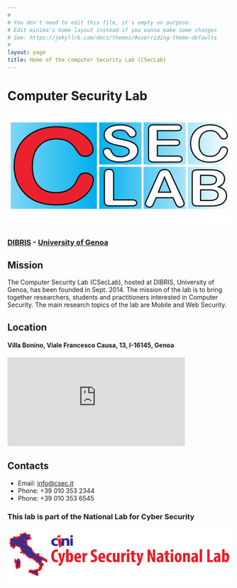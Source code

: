 ```yaml
---
#
# You don't need to edit this file, it's empty on purpose.
# Edit minima's home layout instead if you wanna make some changes
# See: https://jekyllrb.com/docs/themes/#overriding-theme-defaults
#
layout: page
title: Home of the Computer Security Lab (CSecLab)
---
```


# Computer Security Lab

![The CSecLab logo should be here :( ](/pics/logo.png)

### [DIBRIS](http://www.dibris.unige.it/en) - [University of Genoa](http://www.unige.it/en)
## Mission
The Computer Security Lab (CSecLab), hosted at DIBRIS, University of Genoa, has been founded in Sept. 2014. The mission of the lab is to bring together researchers, students and practitioners interested in Computer Security. The main research topics of the lab are Mobile and Web Security.


## Location


#### Villa Bonino, Viale Francesco Causa, 13, I-16145, Genoa 

<iframe marginheight="0" marginwidth="0" src="https://maps.google.it/maps?q=44.401917,8.960754&amp;num=1&amp;t=h&amp;ie=UTF8&amp;z=13&amp;ll=44.401901,8.960767&amp;output=embed" frameborder="0" height="200" scrolling="no" width="400"></iframe>


## Contacts

- Email: info@csec.it
- Phone: +39 010 353 2344
- Phone: +39 010 353 6545

### This lab is part of the National Lab for Cyber Security
![The Laboratorio Nazionale logo should be here :( ](/pics/labo-naz-logo.png)
